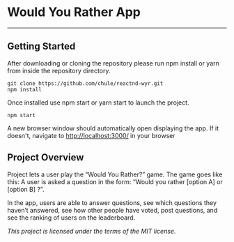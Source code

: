 # Would You Rather App
---

## Getting Started

After downloading or cloning the repository please run npm install or yarn from inside the repository directory.
```
git clone https://github.com/chule/reactnd-wyr.git
npm install
```

Once installed use npm start or yarn start to launch the project.
```
npm start
```

A new browser window should automatically open displaying the app.  If it doesn't, navigate to [http://localhost:3000/](http://localhost:3000/) in your browser

## Project Overview

Project lets a user play the “Would You Rather?” game. The game goes like this: A user is asked a question in the form: “Would you rather [option A] or [option B] ?”. 

In the app, users are able to answer questions, see which questions they haven’t answered, see how other people have voted, post questions, and see the ranking of users on the leaderboard.


*This project is licensed under the terms of the MIT license.*